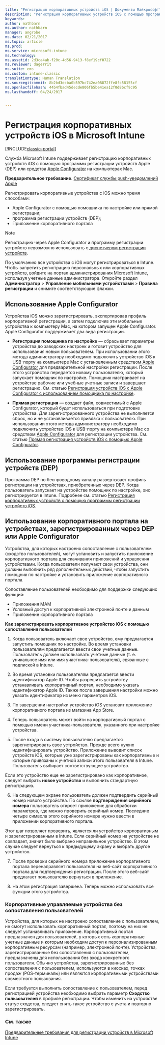 ```yaml
---
title: "Регистрация корпоративных устройств iOS | Документы Майкрософт"
description: "Регистрация корпоративных устройств iOS с помощью программы регистрации устройств Apple (DEP) или Apple Configurator."
keywords: 
author: nathbarn
ms.author: nathbarn
manager: angrobe
ms.date: 02/21/2017
ms.topic: article
ms.prod: 
ms.service: microsoft-intune
ms.technology: 
ms.assetid: 2d3ca4ab-f20c-4d56-9413-f8ef19cf0722
ms.reviewer: dagerrit
ms.suite: ems
ms.custom: intune-classic
translationtype: Human Translation
ms.sourcegitcommit: 8b2bd3ecba0b597bc742ea08872ffe8fc58155cf
ms.openlocfilehash: 44b4fbad45decde806fb5be41ea12f0d8bcf9c95
ms.lasthandoff: 04/24/2017


---
```


# <a name="enroll-corporate-owned-ios-devices-in-microsoft-intune"></a>Регистрация корпоративных устройств iOS в Microsoft Intune

[!INCLUDE[classic-portal](../includes/classic-portal.md)]

Служба Microsoft Intune поддерживает регистрацию корпоративных устройств iOS с помощью программы регистрации устройств Apple (DEP) или средства [Apple Configurator](https://go.microsoft.com/fwlink/?LinkId=518017) на компьютерах Mac.

**Предварительное требование**. [Сертификат службы push-уведомлений Apple](set-up-ios-and-mac-management-with-microsoft-intune.md)

Регистрировать корпоративные устройства с iOS можно тремя способами:

- Apple Configurator с помощью помощника по настройке или прямой регистрации;
- программа регистрации устройств (DEP);
- Приложение корпоративного портала

>[!NOTE]
>Регистрацию через Apple Configurator и программу регистрации устройств невозможно использовать с [диспетчером регистрации устройств](enroll-corporate-owned-devices-with-the-device-enrollment-manager-in-microsoft-intune.md).

По умолчанию все устройства с iOS могут регистрироваться в Intune. Чтобы запретить регистрацию персональных или корпоративных устройств, войдите на [портал администрирования Microsoft Intune](https://manage.microsoft.com), используя учетные данные администратора. Откройте раздел **Администратор** > **Управление мобильными устройствами** > **Правила регистрации** и снимите соответствующие флажки.

## <a name="use-apple-configurator"></a>Использование Apple Configurator

Устройства iOS можно зарегистрировать, экспортировав профиль корпоративной регистрации, а затем подключив эти мобильные устройства к компьютеру Mac, на котором запущен Apple Configurator. Apple Configurator поддерживает два вида регистрации.

- **Регистрация помощника по настройке** — сбрасывает параметры устройства до заводских настроек и готовит устройство для использования новым пользователем. При использовании этого метода администратору необходимо подключить устройство iOS к USB-порту на компьютере Mac с установленным средством [Apple Configurator](https://go.microsoft.com/fwlink/?LinkId=518017) для предварительной настройки регистрации. После этого устройство передается новому пользователю, который запускает помощник по настройке. Помощник настраивает на устройстве рабочие или учебные учетные записи и завершает регистрацию. См. статью [Регистрация устройств iOS с Apple Configurator с использованием помощника по настройке](ios-setup-assistant-enrollment-in-microsoft-intune.md).

- **Прямая регистрация** — создает файл, совместимый с Apple Configurator, который будет использоваться при подготовке устройства. Для зарегистрированного устройства не выполняется сброс, но и не устанавливается привязка к пользователю. При использовании этого метода администратору необходимо подключить устройство iOS к USB-порту на компьютере Mac со средством [Apple Configurator](https://go.microsoft.com/fwlink/?LinkId=518017) для регистрации устройства. См. статью [Прямая регистрация устройств iOS с помощью Apple Configurator](ios-direct-enrollment-in-microsoft-intune.md).

## <a name="use-the-device-enrollment-program-dep"></a>Использование программы регистрации устройств (DEP)
Программа DEP по беспроводному каналу развертывает профиль регистрации на устройствах, приобретенных через DEP. Когда пользователь запускает на устройстве помощник по настройке, оно регистрируется в Intune. Подробнее см. статью [Регистрация корпоративных устройств с помощью программы регистрации устройств iOS](ios-device-enrollment-program-in-microsoft-intune.md).

## <a name="use-the-company-portal-on-dep-enrolled-or-apple-configurator-enrolled-devices"></a>Использование корпоративного портала на устройствах, зарегистрированных через DEP или Apple Configurator

Устройства, для которых настроено сопоставление с пользователем (сходство пользователей), могут установить и запустить приложение корпоративного портала для скачивания приложений и управления устройствами. Когда пользователи получают свои устройства, они должны выполнить ряд дополнительных действий, чтобы запустить помощник по настройке и установить приложение корпоративного портала.

Сопоставление пользователей необходимо для поддержки следующих функций:
  - Приложения MAM
  -    Условный доступ к корпоративной электронной почте и данным
  -    Приложение корпоративного портала

**Как зарегистрировать корпоративное устройство iOS с помощью сопоставления пользователей**
1. Когда пользователь включает свое устройство, ему предлагается запустить помощник по настройке. Во время установки пользователям предлагается ввести свои учетные данные. Пользователь должен использовать учетные данные (т. е. уникальное имя или имя участника-пользователя), связанные с подпиской в Intune.

2. Во время установки пользователям предлагается ввести идентификатор Apple ID. Чтобы разрешить устройству устанавливать корпоративный портал, необходимо указать идентификатор Apple ID. Также после завершения настройки можно указать идентификатор из меню параметров iOS.

3. По завершении настройки устройство iOS установит приложение корпоративного портала из магазина App Store.

4. Теперь пользователь может войти на корпоративный портал с помощью имени участника-пользователя, указанного при настройке устройства.

5. После входа в систему пользователю предлагается зарегистрировать свое устройство. Прежде всего нужно идентифицировать устройство. Приложение выводит список устройств iOS, которые уже зарегистрированы как корпоративные и которые привязаны к учетной записи этого пользователя в Intune. Пользователь выбирает соответствующее устройство.

  Если это устройство еще не зарегистрировано как корпоративное, следует выбрать **новое устройство** и выполнить стандартную регистрацию.

6. На следующем экране пользователь должен подтвердить серийный номер нового устройства. По ссылке **подтверждения серийного номера** пользователь откроет приложение для обработки параметров, где можно проверить серийный номер. Последние четыре символа этого серийного номера нужно ввести в приложении корпоративного портала.

  Этот шаг позволяет проверить, является ли устройство корпоративным и зарегистрированным в Intune. Если серийный номер на устройстве не совпадает, значит было выбрано неправильное устройство. В этом случае следует вернуться к предыдущему экрану и выбрать другое устройство.

7. После проверки серийного номера приложение корпоративного портала перенаправляет пользователя на веб-сайт корпоративного портала для подтверждения регистрации. После этого веб-сайт предлагает пользователю вернуться в приложение.

8. На этом регистрация завершена. Теперь можно использовать все функции этого устройства.

### <a name="about-corporate-owned-managed-devices-with-no-user-affinity"></a>Корпоративные управляемые устройства без сопоставления пользователей

Устройства, для которых не настроено сопоставление с пользователем, не смогут использовать корпоративный портал, поэтому на них не следует устанавливать приложение. Корпоративный портал предназначен для пользователей, у которых есть корпоративные учетные данные и которым необходим доступ к персонализированным корпоративным ресурсам (например, электронной почте). Устройства, зарегистрированные без сопоставления с пользователем, предназначены для использования без входа конкретного пользователя. Обычно устройства, зарегистрированные без сопоставления с пользователем, используются в киосках, точках продаж (POS-терминалы) или являются корпоративными устройствами совместного пользования.

Если требуется выполнить сопоставление с пользователем, перед регистрацией устройства необходимо выбрать параметр **Сходство пользователей** в профиле регистрации. Чтобы изменить на устройстве статус сходства, следует снять такое устройство с учета и повторно зарегистрировать.



### <a name="see-also"></a>См. также
[Предварительные требования для регистрации устройств в Microsoft Intune](prerequisites-for-enrollment.md)

